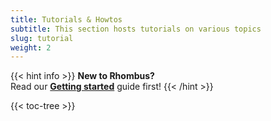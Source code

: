 ```yaml
---
title: Tutorials & Howtos
subtitle: This section hosts tutorials on various topics
slug: tutorial
weight: 2
---
```


{{< hint info >}}
**New to Rhombus?**\
Read our **[Getting started](/wiki/tutorial/getting-started/)** guide first!
{{< /hint >}}

{{< toc-tree >}}